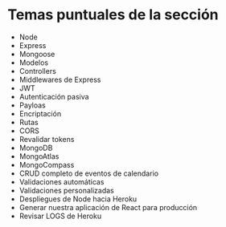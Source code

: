 # Temas puntuales de la sección

+ Node
+ Express
+ Mongoose
+ Modelos
+ Controllers
+ Middlewares de Express
+ JWT
+ Autenticación pasiva
+ Payloas
+ Encriptación
+ Rutas
+ CORS
+ Revalidar tokens
+ MongoDB
+ MongoAtlas
+ MongoCompass
+ CRUD completo de eventos de calendario
+ Validaciones automáticas
+ Validaciones personalizadas
+ Despliegues de Node hacia Heroku
+ Generar nuestra aplicación de React para producción
+ Revisar LOGS de Heroku